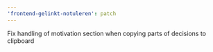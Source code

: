 ```yaml
---
'frontend-gelinkt-notuleren': patch
---
```


Fix handling of motivation section when copying parts of decisions to clipboard
